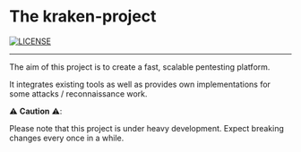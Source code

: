 # The kraken-project

[![LICENSE](https://img.shields.io/github/license/myOmikron/kraken-project?color=blue)](LICENSE)

---

The aim of this project is to create a fast, scalable pentesting platform.

It integrates existing tools as well as provides own implementations 
for some attacks / reconnaissance work.  

️:warning: **Caution** ️:warning::

Please note that this project is under heavy development. 
Expect breaking changes every once in a while.
